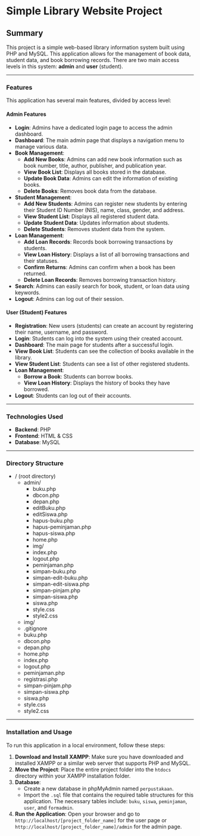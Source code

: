 # Simple Library Website Project

## Summary

This project is a simple web-based library information system built using PHP and MySQL. This application allows for the management of book data, student data, and book borrowing records. There are two main access levels in this system: **admin** and **user** (student).

---

### Features

This application has several main features, divided by access level:

#### **Admin Features**

* **Login**: Admins have a dedicated login page to access the admin dashboard.
* **Dashboard**: The main admin page that displays a navigation menu to manage various data.
* **Book Management**:
    * **Add New Books**: Admins can add new book information such as book number, title, author, publisher, and publication year.
    * **View Book List**: Displays all books stored in the database.
    * **Update Book Data**: Admins can edit the information of existing books.
    * **Delete Books**: Removes book data from the database.
* **Student Management**:
    * **Add New Students**: Admins can register new students by entering their Student ID Number (NIS), name, class, gender, and address.
    * **View Student List**: Displays all registered student data.
    * **Update Student Data**: Updates information about students.
    * **Delete Students**: Removes student data from the system.
* **Loan Management**:
    * **Add Loan Records**: Records book borrowing transactions by students.
    * **View Loan History**: Displays a list of all borrowing transactions and their statuses.
    * **Confirm Returns**: Admins can confirm when a book has been returned.
    * **Delete Loan Records**: Removes borrowing transaction history.
* **Search**: Admins can easily search for book, student, or loan data using keywords.
* **Logout**: Admins can log out of their session.

#### **User (Student) Features**

* **Registration**: New users (students) can create an account by registering their name, username, and password.
* **Login**: Students can log into the system using their created account.
* **Dashboard**: The main page for students after a successful login.
* **View Book List**: Students can see the collection of books available in the library.
* **View Student List**: Students can see a list of other registered students.
* **Loan Management**:
    * **Borrow a Book**: Students can borrow books.
    * **View Loan History**: Displays the history of books they have borrowed.
* **Logout**: Students can log out of their accounts.

---

### Technologies Used

* **Backend**: PHP
* **Frontend**: HTML & CSS
* **Database**: MySQL

---

### Directory Structure

* / (root directory)
    * admin/
        * buku.php
        * dbcon.php
        * depan.php
        * editBuku.php
        * editSiswa.php
        * hapus-buku.php
        * hapus-peminjaman.php
        * hapus-siswa.php
        * home.php
        * img/
        * index.php
        * logout.php
        * peminjaman.php
        * simpan-buku.php
        * simpan-edit-buku.php
        * simpan-edit-siswa.php
        * simpan-pinjam.php
        * simpan-siswa.php
        * siswa.php
        * style.css
        * style2.css
    * img/
    * .gitignore
    * buku.php
    * dbcon.php
    * depan.php
    * home.php
    * index.php
    * logout.php
    * peminjaman.php
    * registrasi.php
    * simpan-pinjam.php
    * simpan-siswa.php
    * siswa.php
    * style.css
    * style2.css

---

### Installation and Usage

To run this application in a local environment, follow these steps:

1.  **Download and Install XAMPP**: Make sure you have downloaded and installed XAMPP or a similar web server that supports PHP and MySQL.
2.  **Move the Project**: Place the entire project folder into the `htdocs` directory within your XAMPP installation folder.
3.  **Database**:
    * Create a new database in phpMyAdmin named `perpustakaan`.
    * Import the `.sql` file that contains the required table structures for this application. The necessary tables include: `buku`, `siswa`, `peminjaman`, `user`, and `formadmin`.
4.  **Run the Application**: Open your browser and go to `http://localhost/[project_folder_name]` for the user page or `http://localhost/[project_folder_name]/admin` for the admin page.